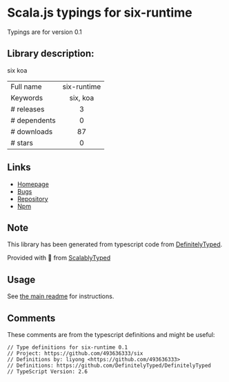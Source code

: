 
# Scala.js typings for six-runtime

Typings are for version 0.1

## Library description:
six koa

|                    |                 |
| ------------------ | :-------------: |
| Full name          | six-runtime |
| Keywords           | six, koa |
| # releases         | 3 |
| # dependents       | 0 |
| # downloads        | 87 |
| # stars            | 0 |

## Links
- [Homepage](https://github.com/493636333/six#readme)
- [Bugs](https://github.com/493636333/six/issues)
- [Repository](https://github.com/493636333/six)
- [Npm](https://www.npmjs.com/package/six-runtime)
    


## Note
This library has been generated from typescript code from [DefinitelyTyped](https://definitelytyped.org).

Provided with :purple_heart: from [ScalablyTyped](https://github.com/oyvindberg/ScalablyTyped)

## Usage
See [the main readme](../../readme.md) for instructions.

## Comments

These comments are from the typescript definitions and might be useful:
```
// Type definitions for six-runtime 0.1
// Project: https://github.com/493636333/six
// Definitions by: liyong <https://github.com/493636333>
// Definitions: https://github.com/DefinitelyTyped/DefinitelyTyped
// TypeScript Version: 2.6

```

